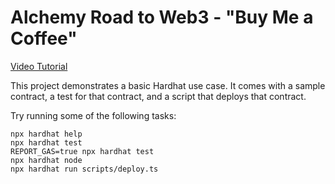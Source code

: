 # Alchemy Road to Web3 - "Buy Me a Coffee"

[Video Tutorial](https://www.youtube.com/watch?v=cxxKdJk55Lk&ab_channel=Alchemy)

This project demonstrates a basic Hardhat use case. It comes with a sample contract, a test for that contract, and a script that deploys that contract.

Try running some of the following tasks:

```shell
npx hardhat help
npx hardhat test
REPORT_GAS=true npx hardhat test
npx hardhat node
npx hardhat run scripts/deploy.ts
```
